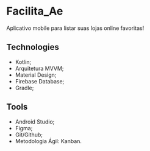 # Facilita_Ae
Aplicativo mobile para listar suas lojas online favoritas!

## Technologies
 - Kotlin;
 - Arquitetura MVVM;
 - Material Design;
 - Firebase Database;
 - Gradle;

## Tools
 - Android Studio;
 - Figma;
 - Git/Github;
 - Metodologia Ágil: Kanban.
